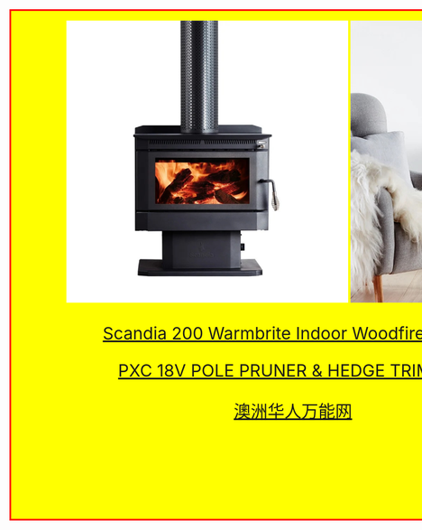 <html>

<body>

<div id="mr-content">
<div class="mr-title">
</div>

<br>

<img src="scandia200.jpg" height="500" width="500" align="middle">
<img src="scandia200_1_.jpg" height="500" width="500" align="middle">


<div class="mr-scandia200">
<br>
<a href="https://www.bunnings.com.au/scandia-200-warmbrite-indoor-woodfire-heater_p3171489">Scandia 200 Warmbrite Indoor Woodfire Heater</a>
<br>

<a href="https://ozito.com.au/products/18v-pole-pruner-hedge-trimmer-kit-3-0ah/">PXC 18V POLE PRUNER & HEDGE TRIMMER</a>

<a href="https://iwebsite128.github.io/preview1/">澳洲华人万能网</a>

</div>

<style>



#mr-content{
width:1200px;
height:900px;
background:yellow;
border:3px solid red;
text-align: center;
}

.mr-scandia200{
position: relative;
left:50px;
width:800px;
bottom:50px;
height:auto;
padding: auto;
background:;
color:white;
margin:50px;
font-size:30px;
}

</style>
